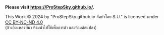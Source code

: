 **Please visit https://ProStepSky.github.io/.**

This Work © 2024 by "ProStepSky.github.io จัดทำโดย S.U." is licensed under [CC BY-NC-ND 4.0](http://creativecommons.org/licenses/by-nc-nd/4.0/)  
(อ้างอิงแหล่งที่มา ห้ามนำไปใช้เพื่อการค้า และห้ามดัดแปลง)
